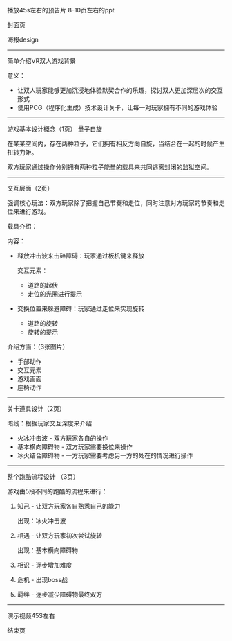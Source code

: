 播放45s左右的预告片
8-10页左右的ppt

封面页

海报design

---

简单介绍VR双人游戏背景

意义：

* 让双人玩家能够更加沉浸地体验默契合作的乐趣，探讨双人更加深层次的交互形式
* 使用PCG（程序化生成）技术设计关卡，让每一对玩家拥有不同的游戏体验

---

游戏基本设计概念（1页）
量子自旋

在某某空间内，存在两种粒子，它们拥有相反方向自旋，当结合在一起的时候产生扭转力矩。

双方玩家通过操作分别拥有两种粒子能量的载具来共同逃离封闭的监狱空间。

---

交互层面（2页）

强调核心玩法：双方玩家除了把握自己节奏和走位，同时注意对方玩家的节奏和走位来进行游戏。

载具介绍：

内容：

* 释放冲击波来击碎障碍：玩家通过板机键来释放

  交互元素：

  * 道路的起伏
  * 走位的光圈进行提示

* 交换位置来躲避障碍：玩家通过走位来实现旋转

  * 道路的旋转
  * 旋转的提示

介绍方面：（3张图片）

* 手部动作
* 交互元素
* 游戏画面
* 座椅动作

---

关卡道具设计（2页）

暗线：根据玩家交互深度来介绍

* 火冰冲击波 - 双方玩家各自的操作
* 基本横向障碍物 - 双方玩家需要换位来操作
* 冰火结合障碍物 - 一方玩家需要考虑另一方的处在的情况进行操作

---

整个跑酷流程设计 （3页）

游戏由5段不同的跑酷的流程来进行：

1. 知己 - 让双方玩家各自熟悉自己的能力

   出现：冰火冲击波

2. 相遇 - 让双方玩家初次尝试旋转

   出现：基本横向障碍物

3. 相识 - 逐步增加难度

4. 危机 - 出现boss战

5. 羁绊 - 逐步减少障碍物最终双方

---

演示视频45S左右

结束页

